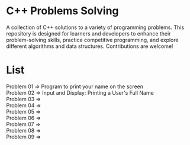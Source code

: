 # C++ Problems Solving
A collection of C++ solutions to a variety of programming problems. This repository is designed for learners and developers to enhance their problem-solving skills, practice competitive programming, and explore different algorithms and data structures. Contributions are welcome!

# List
Problem 01  => Program to print your name on the screen  
Problem 02  => Input and Display: Printing a User's Full Name  
Problem 03  =>  
Problem 04  =>  
Problem 05  =>  
Problem 06  =>  
Problem 07  =>  
Problem 08  =>  
Problem 09  =>  